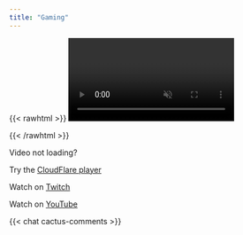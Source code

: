 ```yaml
---
title: "Gaming"
---
```


{{< rawhtml >}}
<video controls autoplay muted></video>
<script
  src="https://cdnjs.cloudflare.com/ajax/libs/webrtc-adapter/8.1.2/adapter.min.js"
  integrity="sha512-l40eBFtXx+ve5RryIELC3y6/OM6Nu89mLGQd7fg1C93tN6XrkC3supb+/YiD/Y+B8P37kdJjtG1MT1kOO2VzxA=="
  crossorigin="anonymous"
  referrerpolicy="no-referrer"
></script>
<script type="module" src="/js/webrtc.js"></script>
{{< /rawhtml >}}

Video not loading?

Try the [CloudFlare player](/gaming-cf)

Watch on [Twitch](https://www.twitch.tv/codebam)

Watch on [YouTube](https://www.youtube.com/channel/UCl7aqYpewryAPRqpGmGpoIw)

{{< chat cactus-comments >}}
